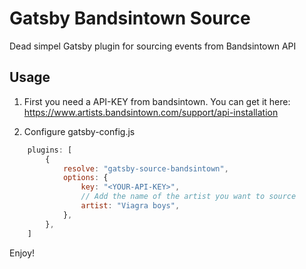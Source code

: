 # Gatsby Bandsintown Source
Dead simpel Gatsby plugin for sourcing events from Bandsintown API

## Usage

1. First you need a API-KEY from bandsintown. You can get it here: https://www.artists.bandsintown.com/support/api-installation

2. Configure gatsby-config.js

```js
    plugins: [
        {
            resolve: "gatsby-source-bandsintown",
            options: {
                key: "<YOUR-API-KEY>",
                // Add the name of the artist you want to source
                artist: "Viagra boys",
            },
        },
    ]
```

Enjoy!